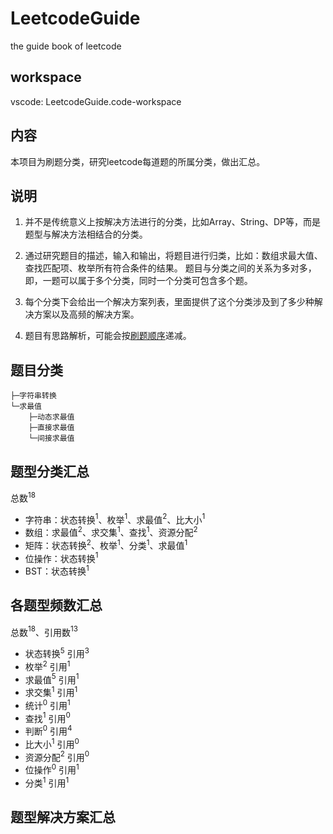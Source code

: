 # LeetcodeGuide

the guide book of leetcode

## workspace

vscode: LeetcodeGuide.code-workspace

## 内容

本项目为刷题分类，研究leetcode每道题的所属分类，做出汇总。

## 说明

1. 并不是传统意义上按解决方法进行的分类，比如Array、String、DP等，而是题型与解决方法相结合的分类。

2. 通过研究题目的描述，输入和输出，将题目进行归类，比如：数组求最大值、查找匹配项、枚举所有符合条件的结果。
题目与分类之间的关系为多对多，即，一题可以属于多个分类，同时一个分类可包含多个题。

3. 每个分类下会给出一个解决方案列表，里面提供了这个分类涉及到了多少种解决方案以及高频的解决方案。

4. 题目有思路解析，可能会按[刷题顺序]递减。

## 题目分类

``` text
├─字符串转换
└─求最值
    ├─动态求最值
    ├─直接求最值
    └─间接求最值
```

## 题型分类汇总

总数$^{18}$

+ 字符串：状态转换$^1$、枚举$^1$、求最值$^2$、比大小$^1$
+ 数组：求最值$^2$、求交集$^1$、查找$^1$、资源分配$^2$
+ 矩阵：状态转换$^2$、枚举$^1$、分类$^1$、求最值$^1$
+ 位操作：状态转换$^1$
+ BST：状态转换$^1$

## 各题型频数汇总

总数$^{18}$、引用数$^{13}$

+ 状态转换$^5$ 引用$^3$
+ 枚举$^2$ 引用$^1$
+ 求最值$^5$ 引用$^1$
+ 求交集$^1$ 引用$^1$
+ 统计$^0$ 引用$^1$
+ 查找$^1$ 引用$^0$
+ 判断$^0$ 引用$^4$
+ 比大小$^1$ 引用$^0$
+ 资源分配$^2$ 引用$^0$
+ 位操作$^0$ 引用$^1$
+ 分类$^1$ 引用$^1$

## 题型解决方案汇总

<!-- 路径 -->
[刷题顺序]:题目顺序.md
